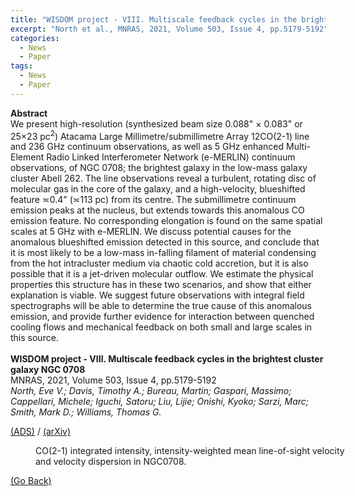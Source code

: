 ```yaml
---
title: "WISDOM project - VIII. Multiscale feedback cycles in the brightest cluster galaxy NGC 0708"
excerpt: "North et al., MNRAS, 2021, Volume 503, Issue 4, pp.5179-5192"
categories:
  - News
  - Paper
tags:
  - News
  - Paper
---
```


<b>Abstract</b><br>
We present high-resolution (synthesized beam size 0.088" × 0.083" or 25×23 pc<sup>2</sup>) Atacama Large Millimetre/submillimetre Array 12CO(2-1) line and 236 GHz continuum observations, as well as 5 GHz enhanced Multi-Element Radio Linked Interferometer Network (e-MERLIN) continuum observations, of NGC 0708; the brightest galaxy in the low-mass galaxy cluster Abell 262. The line observations reveal a turbulent, rotating disc of molecular gas in the core of the galaxy, and a high-velocity, blueshifted feature ≍0.4" (≍113 pc) from its centre. The submillimetre continuum emission peaks at the nucleus, but extends towards this anomalous CO emission feature. No corresponding elongation is found on the same spatial scales at 5 GHz with e-MERLIN. We discuss potential causes for the anomalous blueshifted emission detected in this source, and conclude that it is most likely to be a low-mass in-falling filament of material condensing from the hot intracluster medium via chaotic cold accretion, but it is also possible that it is a jet-driven molecular outflow. We estimate the physical properties this structure has in these two scenarios, and show that either explanation is viable. We suggest future observations with integral field spectrographs will be able to determine the true cause of this anomalous emission, and provide further evidence for interaction between quenched cooling flows and mechanical feedback on both small and large scales in this source.
<br>
<br>
<b>WISDOM project - VIII. Multiscale feedback cycles in the brightest cluster galaxy NGC 0708</b><br>
MNRAS, 2021, Volume 503, Issue 4, pp.5179-5192<br>
<i>North, Eve V.; Davis, Timothy A.; Bureau, Martin; Gaspari, Massimo; Cappellari, Michele; Iguchi, Satoru; Liu, Lijie; Onishi, Kyoko; Sarzi, Marc; Smith, Mark D.; Williams, Thomas G.</i><br>


<a href="https://ui.adsabs.harvard.edu/abs/2021MNRAS.503.5179N/abstract">(ADS)</a> / <a href="https://arxiv.org/abs/2103.08988">(arXiv)</a>

<figure style="width: 500px" class="align-center">
  <img src="{{ site.url }}{{ site.baseurl }}/assets/images/NGC708_moment012.png" alt="">
  <figcaption>CO(2-1) integrated intensity, intensity-weighted mean line-of-sight velocity and velocity dispersion in NGC0708.</figcaption>
</figure>

<a href="#" onclick="history.go(-1)">(Go Back)</a>